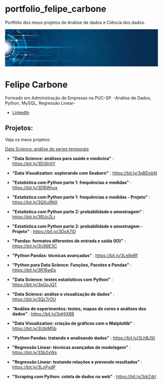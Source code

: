 # portfolio_felipe_carbone
Portfólio dos meus projetos de Análise de dados e Ciência dos dados. 



<p align="center">
  <img src="banner.png" >
</p>

# Felipe Carbone


Formado em Administração de Empresas na PUC-SP. -Análise de Dados, Python, MySQL, Regressão Linear-




* [LinkedIn](https://www.linkedin.com/in/felipeacarbone/)



## Projetos:
Veja os meus projetos:

[Data Science: análise de series temporais](https://github.com/FelipeACarbone/data_science_analises_series_temporais/blob/main/_Data%20Science_%20an%C3%A1lise%20de%20series%20temporais_1.ipynb)  

* **"Data Science: análises para saúde e medicina"** : https://bit.ly/3DjShXY

* **"Data Visualization: explorando com Seaborn"** : https://bit.ly/3qBDobN

* **"Estatística com Python parte 1: frequências e medidas"** : https://bit.ly/3DBWnux

* **"Estatística com Python parte 1: frequências e medidas - Projeto"** : https://bit.ly/3QXu9NX

* **"Estatística com Python parte 2: probabilidade e amostragem"** : https://bit.ly/3RUo2Lr

* **"Estatística com Python parte 2: probabilidade e amostragem - Projeto"** : https://bit.ly/3DxA7lD

* **"Pandas: formatos diferentes de entrada e saída (IO)"** : https://bit.ly/3U99E3C

* **"Python Pandas: técnicas avançadas"** : https://bit.ly/3Le8eRf

* **"Python para Data Science: Funções, Pacotes e Pandas"** : https://bit.ly/3R16wEp

* **"Data Science: testes estatísticos com Python"** : https://bit.ly/3qGpJQT

* **"Data Science: análise e visualização de dados"** : https://bit.ly/3QLTrOU

* **“Análise de experimentos: testes, mapas de cores e análises dos dados”** : https://bit.ly/3qHIX8B

* **"Data Visualization: criação de gráficos com o Matplotlib"** : https://bit.ly/3UbtM5b

* **"Python Pandas: tratando e analisando dados"** : https://bit.ly/3LhBJSt

* **"Regressão Linear: técnicas avançadas de modelagem"** : https://bit.ly/3Sb2xWs

* **"Regressão Linear: testando relações e prevendo resultados"** : https://bit.ly/3LoPxdP

* **"Scraping com Python: coleta de dados na web"** : https://bit.ly/3drZdrl










